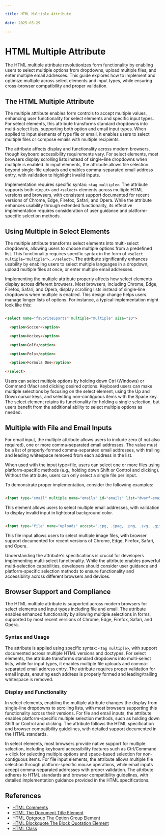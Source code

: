 ```yaml
---

title: HTML Multiple Attribute

date: 2025-05-29

---
```



# HTML Multiple Attribute

The HTML multiple attribute revolutionizes form functionality by enabling users to select multiple options from dropdowns, upload multiple files, and enter multiple email addresses. This guide explores how to implement and optimize multiple across select elements and input types, while ensuring cross-browser compatibility and proper validation.


## The HTML Multiple Attribute

The multiple attribute enables form controls to accept multiple values, enhancing user functionality for select elements and specific input types. For select elements, this attribute transforms standard dropdowns into multi-select lists, supporting both option and email input types. When applied to input elements of type file or email, it enables users to select multiple files or compose emails with multiple recipients.

The attribute affects display and functionality across modern browsers, though keyboard accessibility requirements vary. For select elements, most browsers display scrolling lists instead of single-line dropdowns when multiple is enabled. In input elements, the attribute allows file selection beyond single-file uploads and enables comma-separated email address entry, with validation to highlight invalid inputs.

Implementation requires specific syntax: `<tag multiple>`. The attribute supports both `<input>` and `<select>` elements across multiple HTML versions and browsers, with consistent support documented for recent versions of Chrome, Edge, Firefox, Safari, and Opera. While the attribute enhances usability through extended functionality, its effective implementation requires consideration of user guidance and platform-specific selection methods.


## Using Multiple in Select Elements

The multiple attribute transforms select elements into multi-select dropdowns, allowing users to choose multiple options from a predefined list. This functionality requires specific syntax in the form of `<select multiple="multiple">`...`</select>`. The attribute significantly enhances usability by enabling users to select multiple languages in a dropdown, upload multiple files at once, or enter multiple email addresses.

Implementing the multiple attribute properly affects how select elements display across different browsers. Most browsers, including Chrome, Edge, Firefox, Safari, and Opera, display scrolling lists instead of single-line dropdowns when multiple is enabled. This design change helps users manage longer lists of options. For instance, a typical implementation might look like this:

```html

<select name="favoriteSports" multiple="multiple" size="10">

  <option>Soccer</option>

  <option>Hockey</option>

  <option>Golf</option>

  <option>Polo</option>

  <option>Formula One</option>

</select>

```

Users can select multiple options by holding down Ctrl (Windows) or Command (Mac) and clicking desired options. Keyboard users can make multiple selections by focusing on the select element, using the Up and Down cursor keys, and selecting non-contiguous items with the Space key. The select element retains its functionality for holding a single selection, but users benefit from the additional ability to select multiple options as needed.


## Multiple with File and Email Inputs

For email input, the multiple attribute allows users to include zero (if not also required), one or more comma-separated email addresses. The value must be a list of properly-formed comma-separated email addresses, with trailing and leading whitespace removed from each address in the list.

When used with the input type=file, users can select one or more files using platform-specific methods (e.g., holding down Shift or Control and clicking). Without the attribute, users can only select a single file per input.

To demonstrate proper implementation, consider the following examples:

```html

<input type="email" multiple name="emails" id="emails" list="dwarf-emails" required size="64" />

```

This element allows users to select multiple email addresses, with validation to display invalid input in lightcoral background color.

```html

<input type="file" name="uploads" accept=".jpg, .jpeg, .png, .svg, .gif" multiple />

```

This file input allows users to select multiple image files, with browser support documented for recent versions of Chrome, Edge, Firefox, Safari, and Opera.

Understanding the attribute's specifications is crucial for developers implementing multi-select functionality. While the attribute enables powerful multi-selection capabilities, developers should consider user guidance and platform-specific selection methods to ensure functionality and accessibility across different browsers and devices.


## Browser Support and Compliance

The HTML multiple attribute is supported across modern browsers for select elements and input types including file and email. The attribute enables enhanced functionality by allowing multiple selections in forms, supported by most recent versions of Chrome, Edge, Firefox, Safari, and Opera.


### Syntax and Usage

The attribute is applied using specific syntax: `<tag multiple>`, with support documented across multiple HTML versions and doctypes. For select elements, the attribute transforms standard dropdowns into multi-select lists, while for input types, it enables multiple file uploads and comma-separated email address entry. The attribute requires proper validation for email inputs, ensuring each address is properly formed and leading/trailing whitespace is removed.


### Display and Functionality

In select elements, enabling the multiple attribute changes the display from single-line dropdowns to scrolling lists, with most browsers supporting this functionality across their versions. For file and email inputs, the attribute enables platform-specific multiple selection methods, such as holding down Shift or Control and clicking. The attribute follows the HTML specification and browser compatibility guidelines, with detailed support documented in the HTML standards.

In select elements, most browsers provide native support for multiple selection, including keyboard accessibility features such as Ctrl/Command + click for selecting multiple options and space-based selection for non-contiguous items. For file input elements, the attribute allows multiple file selection through platform-specific mouse operations, while email inputs accept comma-separated addresses with proper validation. The attribute adheres to HTML standards and browser compatibility guidelines, with detailed implementation guidance provided in the HTML specifications.

## References

- [HTML Comments](https://github.com/serpuniversity/learn/blob/main/html/HTML%20Comments.md)
- [HTML The Document Title Element](https://github.com/serpuniversity/learn/blob/main/html/HTML%20The%20Document%20Title%20Element.md)
- [HTML Optgroup The Option Group Element](https://github.com/serpuniversity/learn/blob/main/html/HTML%20Optgroup%20The%20Option%20Group%20Element.md)
- [HTML Blockquote The Block Quotation Element](https://github.com/serpuniversity/learn/blob/main/html/HTML%20Blockquote%20The%20Block%20Quotation%20Element.md)
- [HTML Class](https://github.com/serpuniversity/learn/blob/main/html/HTML%20Class.md)